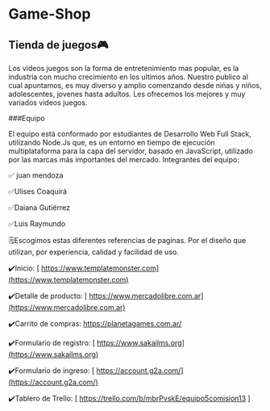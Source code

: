 # Game-Shop
## Tienda de juegos🎮

Los videos juegos son la forma de entretenimiento mas popular, es la industria con mucho crecimiento en los ultimos años. Nuestro publico al cual apuntamos, es muy diverso y amplio comenzando desde niñas y niños, adolescentes, jovenes hasta adultos. Les ofrecemos los mejores y muy variados videos juegos.

###Equipo

El equipo está conformado por estudiantes de Desarrollo Web Full Stack, utilizando Node.Js que, es un entorno en tiempo de ejecución multiplataforma para la capa del servidor, basado en JavaScript, utilizado por las marcas más importantes del mercado.
Integrantes del equipo:

✅  juan mendoza

✅Ulises Coaquirá

✅Daiana Gutiérrez

✅Luis Raymundo

🗒️Escogimos estas diferentes referencias de paginas. Por el diseño que utilizan, por experiencia, calidad y facilidad de uso.

  ✔️Inicio: [ https://www.templatemonster.com](https://www.templatemonster.com)

✔️Detalle de producto: [ https://www.mercadolibre.com.ar](https://www.mercadolibre.com.ar)

✔️Carrito de compras:   https://planetagames.com.ar/

✔️Formulario de registro: [ https://www.sakailms.org](https://www.sakailms.org)

✔️Formulario de ingreso: [ https://account.g2a.com/](https://account.g2a.com/)


✔️Tablero de Trello: [ https://trello.com/b/mbrPvskE/equipo5comision13 ]
